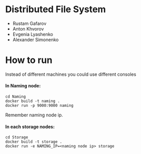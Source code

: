 # Distributed File System

* Rustam Gafarov
* Anton Khvorov
* Evgenia Lyashenko
* Alexander Simonenko

# How to run

Instead of different machines you could use different consoles
#### In Naming node:

```
cd Naming
docker build -t naming .
docker run -p 9000:9000 naming
```
Remember naming node ip.

#### In each storage nodes:
```
cd Storage
docker build -t storage .
docker run -e NAMING_IP=<naming node ip> storage
```
